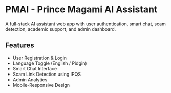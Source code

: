 # PMAI - Prince Magami AI Assistant

A full-stack AI assistant web app with user authentication, smart chat, scam detection, academic support, and admin dashboard.

## Features
- User Registration & Login
- Language Toggle (English / Pidgin)
- Smart Chat Interface
- Scam Link Detection using IPQS
- Admin Analytics
- Mobile-Responsive Design
